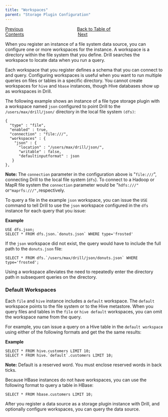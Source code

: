 ```yaml
---
title: "Workspaces"
parent: "Storage Plugin Configuration"
---
```

[Previous](/docs/storage-plugin-configuration)<code>&nbsp;&nbsp;&nbsp;&nbsp;&nbsp;&nbsp;&nbsp;&nbsp;&nbsp;&nbsp;&nbsp;&nbsp;&nbsp;&nbsp;&nbsp;&nbsp;&nbsp;&nbsp;&nbsp;&nbsp;&nbsp;&nbsp;&nbsp;&nbsp;</code>[Back to Table of Contents](/docs)<code>&nbsp;&nbsp;&nbsp;&nbsp;&nbsp;&nbsp;&nbsp;&nbsp;&nbsp;&nbsp;&nbsp;&nbsp;&nbsp;&nbsp;&nbsp;&nbsp;&nbsp;&nbsp;&nbsp;&nbsp;&nbsp;&nbsp;&nbsp;&nbsp;</code>[Next](/docs/file-system-storage-plugin)

When you register an instance of a file system data source, you can configure
one or more workspaces for the instance. A workspace is a directory within the
file system that you define. Drill searches the workspace to locate data when
you run a query.

Each workspace that you register defines a schema that you can connect to and
query. Configuring workspaces is useful when you want to run multiple queries
on files or tables in a specific directory. You cannot create workspaces for
`hive` and `hbase` instances, though Hive databases show up as workspaces in
Drill.

The following example shows an instance of a file type storage plugin with a
workspace named `json` configured to point Drill to the
`/users/max/drill/json/` directory in the local file system `(dfs)`:

    {
      "type" : "file",
      "enabled" : true,
      "connection" : "file:///",
      "workspaces" : {
        "json" : {
          "location" : "/users/max/drill/json/",
          "writable" : false,
          "defaultinputformat" : json
       } 
    },

**Note:** The `connection` parameter in the configuration above is "`file:///`", connecting Drill to the local file system (`dfs`). To connect to a Hadoop or MapR file system the `connection` parameter would be "`hdfs:///" `or` "maprfs:///", `respectively.

To query a file in the example `json` workspace, you can issue the `USE`
command to tell Drill to use the `json` workspace configured in the `dfs`
instance for each query that you issue:

**Example**

    USE dfs.json;
    SELECT * FROM dfs.json.`donuts.json` WHERE type='frosted'

If the `json` workspace did not exist, the query would have to include the
full path to the `donuts.json` file:

    SELECT * FROM dfs.`/users/max/drill/json/donuts.json` WHERE type='frosted';

Using a workspace alleviates the need to repeatedly enter the directory path
in subsequent queries on the directory.

### Default Workspaces

Each `file` and `hive` instance includes a `default` workspace. The `default`
workspace points to the file system or to the Hive metastore. When you query
files and tables in the `file` or `hive default` workspaces, you can omit the
workspace name from the query.

For example, you can issue a query on a Hive table in the `default workspace`
using either of the following formats and get the the same results:

**Example**

    SELECT * FROM hive.customers LIMIT 10;
    SELECT * FROM hive.`default`.customers LIMIT 10;

**Note:** Default is a reserved word. You must enclose reserved words in back ticks.

Because HBase instances do not have workspaces, you can use the following
format to query a table in HBase:

    SELECT * FROM hbase.customers LIMIT 10;

After you register a data source as a storage plugin instance with Drill, and
optionally configure workspaces, you can query the data source.